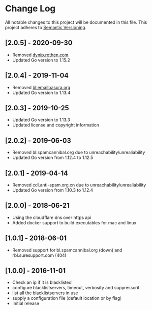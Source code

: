 # Change Log
All notable changes to this project will be documented in this file.
This project adheres to [Semantic Versioning](http://semver.org/).

## [2.0.5] - 2020-09-30
- Removed [dynip.rothen.com](https://www.dnsbl.info/dnsbl-details.php?dnsbl=dynip.rothen.com)
- Updated Go version to 1.15.2

## [2.0.4] - 2019-11-04
- Removed [bl.emailbasura.org](https://www.dnsbl.info/emailbasura-offline.php)
- Updated Go version to 1.13.4

## [2.0.3] - 2019-10-25
- Updated Go version to 1.13.3
- Updated license and copyright information

## [2.0.2] - 2019-06-03
- Removed bl.spamcannibal.org due to unreachability/unrealiability
- Updated Go version from 1.12.4 to 1.12.5

## [2.0.1] - 2019-04-14
- Removed cdl.anti-spam.org.cn due to unreachability/unrealiability
- Updated Go version from 1.10.3 to 1.12.4

## [2.0.0] - 2018-06-21
- Using the cloudflare dns over https api
- Added docker support to build executables for mac and linux

## [1.0.1] - 2018-06-01
- Removed support for bl.spamcannibal.org (down) and rbl.suresupport.com (404)

## [1.0.0] - 2016-11-01
- Check an ip if it is blacklisted
- configure blacklistservers, timeout, verbosity and suppresscrit
- list all the blacklistservers in use
- supply a configuration file (default location or by flag)
- Initial release